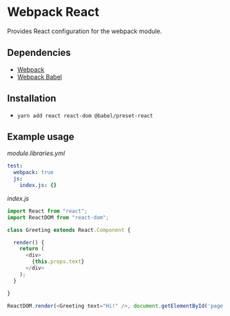 # Webpack React

Provides React configuration for the webpack module.

## Dependencies

- [Webpack](https://drupal.org/project/webpack)
- [Webpack Babel](https://drupal.org/project/webpack_babel)

## Installation

- `yarn add react react-dom @babel/preset-react`

## Example usage

_module.libraries.yml_
```yaml
test:
  webpack: true
  js:
    index.js: {}
```

_index.js_
```javascript
import React from "react";
import ReactDOM from "react-dom";

class Greeting extends React.Component {

  render() {
    return (
      <div>
        {this.props.text}
      </div>
    );
  }

}

ReactDOM.render(<Greeting text="Hi!" />, document.getElementById('page'));
```
